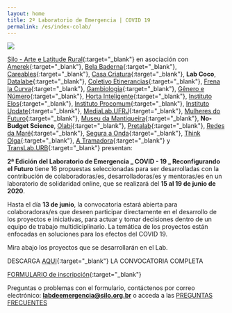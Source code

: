 ```yaml
---
layout: home
title: 2º Laboratorio de Emergencia | COVID 19
permalink: /es/index-colab/
---
```


![](/3ed/media/images/covers/chamada_colabs_es.png)

[Silo - Arte e Latitude Rural](https://silo.org.br/){:target="_blank"} en asociación con [Amerek](https://twitter.com/amerek_ufmg){:target="_blank"}, [Bela Baderna](http://belabaderna.com.br/){:target="_blank"}, [Careables](https://www.careables.org/){:target="_blank"}, [Casa Criatura](https://www.instagram.com/casacriatura/){:target="_blank"}, **Lab Coco**, [Datalabe](https://datalabe.org/){:target="_blank"}, [Coletivo Etinerancias](https://www.instagram.com/etinerancias){:target="_blank"}, [Frena la Curva](https://frenalacurva.net/){:target="_blank"}, [Gambiologia](http://www.gambiologia.net/blog/){:target="_blank"}, [Gênero e Número](http://www.generonumero.media/){:target="_blank"},
[Horta Inteligente](https://hortainteligente.wixsite.com/hortainteligente){:target="_blank"}, [Instituto Elos](https://institutoelos.org/){:target="_blank"}, [Instituto Procomum](https://www.procomum.org/){:target="_blank"},  [Instituto Update](https://www.institutoupdate.org.br/){:target="_blank"}, [MediaLab.UFRJ](href="http://medialabufrj.net/"){:target="_blank"}, [Mulheres do Futuro](https://www.instagram.com/mulheresdofuturopa/){:target="_blank"}, [Museu da Mantiqueira](https://museudamantiqueira.com.br/){:target="_blank"}, **No-Budget Science**, [Olabi](https://www.olabi.org.br){:target="_blank"}, [Pretalab](https://www.pretalab.com/){:target="_blank"}, [Redes da Maré](http://www.redesdamare.org.br/){:target="_blank"}, [Segura a Onda](https://seguraaonda.com.br/){:target="_blank"}, [Think Olga](https://www.thinkolga.com/){:target="_blank"}, [A Tramadora](https://www.tramadora.net/){:target="_blank"} y [TransLab.URB](https://translaburb.cc/){:target="_blank"}  presentan:

**2ª Edición del Laboratorio de Emergencia _ COVID - 19 _ Reconfigurando el Futuro** tiene 16 propuestas seleccionadas para ser desarrolladas con la contribución de colaboradoras/es, desarrolladoras/es y mentoras/es en un laboratorio de solidaridad online, que se realizará del **15 al 19 de junio de 2020**.

Hasta el día **13 de junio**, la convocatoria estará abierta para colaboradoras/es que deseen participar directamente en el desarrollo de los proyectos e iniciativas, para actuar y tomar decisiones dentro de un equipo de trabajo multidiciplinario. La temática de los proyectos están enfocadas en soluciones para los efectos del COVID 19. 

Mira abajo los proyectos que se desarrollarán en el Lab.


DESCARGA [AQUI](/3ed/media/docs/ES_CONVOCATORIA_COLABS_LAB_DE_EMERGENCIA.pdf){:target="_blank"} LA CONVOCATORIA COMPLETA 


[FORMULARIO de inscripción](https://forms.gle/wXpCw5s666Do6gt88){:target="_blank"}
  
  
Preguntas o problemas con el formulario, contáctenos por correo electrónico:  **labdeemergencia@silo.org.br** 
o acceda a las [PREGUNTAS FRECUENTES](/3ed/pt/dicas/perguntas-frequentes-colabs)
